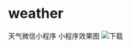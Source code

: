 # weather
天气微信小程序
小程序效果图
![下载](https://user-images.githubusercontent.com/5194574/216828007-b088ec5f-0a82-43aa-9e94-d43143664414.png)
